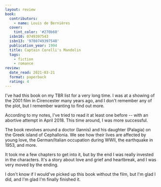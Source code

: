 ```yaml
---
layout: review
book:
  contributors:
    - name: Louis de Bernières
  cover:
    tint_color: '#270b60'
  isbn10: 0749397543
  isbn13: '9780749397548'
  publication_year: 1994
  title: Captain Corelli's Mandolin
  tags:
    - fiction
    - romance
review:
  date_read: 2021-03-21
  format: paperback
  rating: 4
---
```


I've had this book on my TBR list for a very long time.
I was at a showing of the 2001 film in Cirencester many years ago, and I don't remember any of the plot, but I remember wanting to find out more.

According to my notes, I've tried to read it at least one before -- with an abortive attempt in April 2018.
This time around, I was more successful.

The book revolves around a doctor (Iannis) and his daughter (Palagia) on the Greek island of Cephallonia.
We see how their lives are affected by young love, the German/Italian occupation during WWII, the earthquake in 1953, and more.

It took me a few chapters to get into it, but by the end I was really invested in the characters.
It's a story about love and grief and heartbreak, and I was very moved by the ending.

I don't know if I would've picked up this book without the film, but I'm glad I did, and I'm glad I'm finally finished it.
